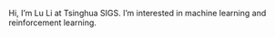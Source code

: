 Hi, I’m Lu Li at Tsinghua SIGS. I’m interested in machine learning and reinforcement learning.


<!---
lilucse/lilucse is a ✨ special ✨ repository because its `README.md` (this file) appears on your GitHub profile.
You can click the Preview link to take a look at your changes.
--->
